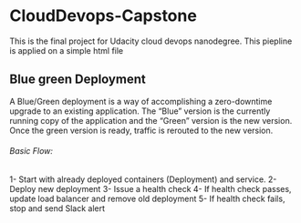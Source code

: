 # CloudDevops-Capstone
This is the final project for Udacity cloud devops nanodegree. This piepline is applied on a simple html file

## Blue green Deployment
A Blue/Green deployment is a way of accomplishing a zero-downtime upgrade to an existing application. The “Blue” version is the currently running copy of the application and the “Green” version is the new version. Once the green version is ready, traffic is rerouted to the new version.

###### Basic Flow:

1- Start with already deployed containers (Deployment) and service.
2- Deploy new deployment
3- Issue a health check
4- If health check passes, update load balancer and remove old deployment
5- If health check fails, stop and send Slack alert
